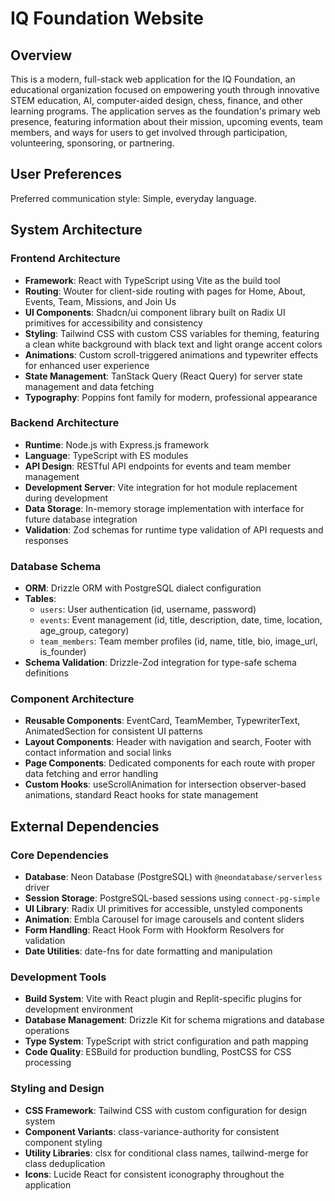 # IQ Foundation Website

## Overview

This is a modern, full-stack web application for the IQ Foundation, an educational organization focused on empowering youth through innovative STEM education, AI, computer-aided design, chess, finance, and other learning programs. The application serves as the foundation's primary web presence, featuring information about their mission, upcoming events, team members, and ways for users to get involved through participation, volunteering, sponsoring, or partnering.

## User Preferences

Preferred communication style: Simple, everyday language.

## System Architecture

### Frontend Architecture
- **Framework**: React with TypeScript using Vite as the build tool
- **Routing**: Wouter for client-side routing with pages for Home, About, Events, Team, Missions, and Join Us
- **UI Components**: Shadcn/ui component library built on Radix UI primitives for accessibility and consistency
- **Styling**: Tailwind CSS with custom CSS variables for theming, featuring a clean white background with black text and light orange accent colors
- **Animations**: Custom scroll-triggered animations and typewriter effects for enhanced user experience
- **State Management**: TanStack Query (React Query) for server state management and data fetching
- **Typography**: Poppins font family for modern, professional appearance

### Backend Architecture
- **Runtime**: Node.js with Express.js framework
- **Language**: TypeScript with ES modules
- **API Design**: RESTful API endpoints for events and team member management
- **Development Server**: Vite integration for hot module replacement during development
- **Data Storage**: In-memory storage implementation with interface for future database integration
- **Validation**: Zod schemas for runtime type validation of API requests and responses

### Database Schema
- **ORM**: Drizzle ORM with PostgreSQL dialect configuration
- **Tables**:
  - `users`: User authentication (id, username, password)
  - `events`: Event management (id, title, description, date, time, location, age_group, category)
  - `team_members`: Team member profiles (id, name, title, bio, image_url, is_founder)
- **Schema Validation**: Drizzle-Zod integration for type-safe schema definitions

### Component Architecture
- **Reusable Components**: EventCard, TeamMember, TypewriterText, AnimatedSection for consistent UI patterns
- **Layout Components**: Header with navigation and search, Footer with contact information and social links
- **Page Components**: Dedicated components for each route with proper data fetching and error handling
- **Custom Hooks**: useScrollAnimation for intersection observer-based animations, standard React hooks for state management

## External Dependencies

### Core Dependencies
- **Database**: Neon Database (PostgreSQL) with `@neondatabase/serverless` driver
- **Session Storage**: PostgreSQL-based sessions using `connect-pg-simple`
- **UI Library**: Radix UI primitives for accessible, unstyled components
- **Animation**: Embla Carousel for image carousels and content sliders
- **Form Handling**: React Hook Form with Hookform Resolvers for validation
- **Date Utilities**: date-fns for date formatting and manipulation

### Development Tools
- **Build System**: Vite with React plugin and Replit-specific plugins for development environment
- **Database Management**: Drizzle Kit for schema migrations and database operations
- **Type System**: TypeScript with strict configuration and path mapping
- **Code Quality**: ESBuild for production bundling, PostCSS for CSS processing

### Styling and Design
- **CSS Framework**: Tailwind CSS with custom configuration for design system
- **Component Variants**: class-variance-authority for consistent component styling
- **Utility Libraries**: clsx for conditional class names, tailwind-merge for class deduplication
- **Icons**: Lucide React for consistent iconography throughout the application